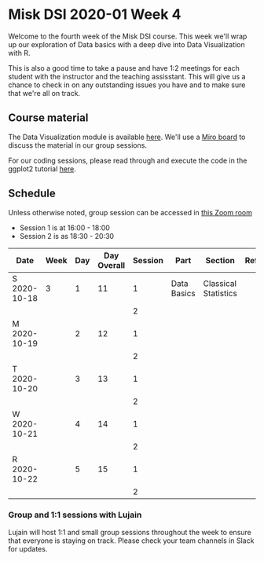 # Misk DSI 2020-01 Week 4

Welcome to the fourth week of the Misk DSI course. This week we'll wrap up our exploration of Data basics with a deep dive into Data Visualization with R.

This is also a good time to take a pause and have 1:2 meetings for each student with the instructor and the teaching assisstant. This will give us a chance to check in on any outstanding issues you have and to make sure that we're all on track. 

## Course material

The Data Visualization module is available [here](http://scavetta.academy/misk/dataviz/_book/understanding-the-purposes-of-data-visualization.html). We'll use a [Miro board](https://miro.com/app/board/o9J_kiQl5uU=/) to discuss the material in our group sessions.

For our coding sessions, please read through and execute the code in the ggplot2 tutorial [here](https://github.com/MISK-DSI-2020-01/dataviz_R).

## Schedule

Unless otherwise noted, group session can be accessed in [this Zoom room](https://zoom.us/j/5842919624?pwd=VFVxUWg0M29FU09JaktrZTloQ1lodz09)

- Session 1 is at 16:00 - 18:00
- Session 2 is as 18:30 - 20:30


|	Date	        | Week | Day |	Day Overall	| Session	| Part	               | Section	                         | Reference | Topic                                          |
|---------------|------|-----|--------------|---------|----------------------|-----------------------------------|-----------|------------------------------------------------|
|	S 2020-10-18	| 3	   | 1   | 11	          | 1	      | Data Basics          | Classical Statistics              |       	   | Data Visualization |
|						    |      |     |              | 2	      |	                     |                                   |      	   | |
|	M	2020-10-19	|	     | 2	 | 12	          | 1	      |                      |                                	 |      	   | ggplot2 in R                                     |
|						    |      |     |              | 2	      |	                     |                                   |      	   |                        |
|	T	2020-10-20	|      | 3   | 13           | 1	      |	 				             |                                   |      	   | 1:2 sessions                            |
|						    |      |     |              | 2	      |		                   |                                   |      	   |  |
|	W	2020-10-21	|	     | 4	 | 14	          | 1	      |	           	         |                                   |    	     | |
|						    |      |     |              | 2	      |	                     |                                   |    	     | |
|	R	2020-10-22	|	     | 5	 | 15	          | 1       |							       	 |                                   |     	     |                           |
|						    |      |     |              | 2		    |                      |                                   |     	     |                           |

### Group and 1:1 sessions with Lujain

Lujain will host 1:1 and small group sessions throughout the week to ensure that everyone is staying on track. Please check your team channels in Slack for updates.
